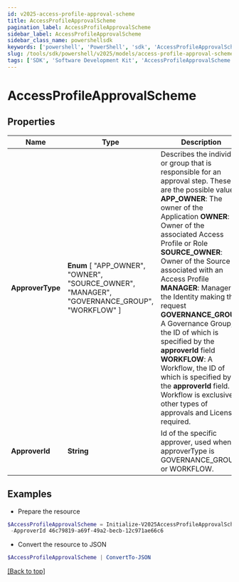 ```yaml
---
id: v2025-access-profile-approval-scheme
title: AccessProfileApprovalScheme
pagination_label: AccessProfileApprovalScheme
sidebar_label: AccessProfileApprovalScheme
sidebar_class_name: powershellsdk
keywords: ['powershell', 'PowerShell', 'sdk', 'AccessProfileApprovalScheme', 'V2025AccessProfileApprovalScheme'] 
slug: /tools/sdk/powershell/v2025/models/access-profile-approval-scheme
tags: ['SDK', 'Software Development Kit', 'AccessProfileApprovalScheme', 'V2025AccessProfileApprovalScheme']
---
```



# AccessProfileApprovalScheme

## Properties

Name | Type | Description | Notes
------------ | ------------- | ------------- | -------------
**ApproverType** |  **Enum** [  "APP_OWNER",    "OWNER",    "SOURCE_OWNER",    "MANAGER",    "GOVERNANCE_GROUP",    "WORKFLOW" ] | Describes the individual or group that is responsible for an approval step. These are the possible values: **APP_OWNER**: The owner of the Application  **OWNER**: Owner of the associated Access Profile or Role  **SOURCE_OWNER**: Owner of the Source associated with an Access Profile  **MANAGER**: Manager of the Identity making the request  **GOVERNANCE_GROUP**: A Governance Group, the ID of which is specified by the **approverId** field  **WORKFLOW**: A Workflow, the ID of which is specified by the **approverId** field. Workflow is exclusive to other types of approvals and License required.  | [optional] 
**ApproverId** | **String** | Id of the specific approver, used when approverType is GOVERNANCE_GROUP or WORKFLOW. | [optional] 

## Examples

- Prepare the resource
```powershell
$AccessProfileApprovalScheme = Initialize-V2025AccessProfileApprovalScheme  -ApproverType GOVERNANCE_GROUP `
 -ApproverId 46c79819-a69f-49a2-becb-12c971ae66c6
```

- Convert the resource to JSON
```powershell
$AccessProfileApprovalScheme | ConvertTo-JSON
```


[[Back to top]](#) 

